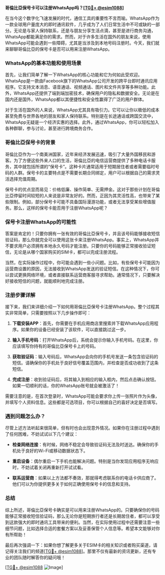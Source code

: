 **哥倫比亞保号卡可以注册WhatsApp吗？[[TG💪+ @esim1088](https://t.me/s/esim1088)]**

在当今这个数字化飞速发展的时代，通信工具的重要性不言而喻。WhatsApp作为一款全球用户量庞大的即时通讯软件，几乎成为了人们日常生活中不可或缺的一部分。无论是与家人保持联系，还是与朋友分享生活点滴，甚至是进行商务沟通，WhatsApp都能满足你的需求。然而，对于许多生活在国外的朋友来说，使用WhatsApp可能会遇到一些障碍，尤其是当涉及到本地号码注册时。今天，我们就来聊聊哥倫比亞的保号卡是否可以用来注册WhatsApp。

### WhatsApp的基本功能和使用场景

首先，让我们简单了解一下WhatsApp的核心功能和它为何如此受欢迎。WhatsApp是一款由Facebook旗下的WhatsApp公司开发的跨平台即时通讯应用程序。它支持文本消息、语音通话、视频通话、图片和文件共享等多种功能。此外，WhatsApp还提供了端到端加密技术，确保用户的隐私和数据安全。无论是在国内还是国外，WhatsApp都以其便捷性和安全性赢得了广泛的用户群体。

对于生活在国外的人来说，WhatsApp尤其具有吸引力。它可以让你以极低的成本甚至免费与世界各地的朋友和家人保持联系。特别是在长途通话或跨国交流中，WhatsApp无疑是一个经济实惠的选择。此外，通过WhatsApp，你可以轻松加入各种群聊，参与讨论，甚至进行跨境商务合作。

### 哥倫比亞保号卡的背景

哥倫比亞作为一个南美洲国家，近年来经济发展迅速，吸引了大量外国移民和游客。为了方便这些外来人口的生活，哥倫比亞的电信运营商提供了多种电话卡服务，其中就包括所谓的“保号卡”。这种卡片通常适用于短期居住者或者需要临时号码的人群。保号卡的主要特点是不需要长期合同绑定，用户可以根据自己的需求灵活选择充值周期。

保号卡的优点显而易见：价格低廉、操作简单、无需押金。这对于那些计划在哥倫比亞停留时间较短的人来说是非常友好的。然而，正因为其灵活性高，也带来了某些限制。例如，部分保号卡可能不具备国际漫游功能，或者无法享受某些增值服务。那么，这样的保号卡能否用于注册WhatsApp呢？

### 保号卡注册WhatsApp的可能性

答案是肯定的！只要你拥有一张有效的哥倫比亞保号卡，并且该号码能够接收短信验证码，那么你就完全可以使用这张卡来注册WhatsApp。事实上，WhatsApp并不要求用户必须拥有本地永久号码才能注册。只要你的号码能够正常接收验证短信，无论是从哪个国家购买的SIM卡，都可以完成注册流程。

当然，在实际操作过程中，你可能会遇到一些小问题。比如，有些保号卡可能因为运营商设置的原因，无法接收到WhatsApp发送的验证短信。在这种情况下，你可以尝试更换网络环境，或者直接联系运营商客服寻求帮助。通常情况下，只要解决好接收短信的问题，就能顺利地完成注册。

### 注册步骤详解

接下来，我们来详细介绍一下如何用哥倫比亞保号卡注册WhatsApp。整个过程其实非常简单，只需要按照以下几步操作即可：

1. **下载安装APP**：首先，你需要在手机应用商店里搜索并下载WhatsApp应用程序。如果你的设备已经安装了该软件，可以直接跳过这一步。

2. **输入手机号码**：打开WhatsApp后，系统会提示你输入手机号码。在这里，你应该填写你持有的哥倫比亞保号卡上的号码。

3. **获取验证码**：输入号码后，WhatsApp会向你的手机号发送一条包含验证码的短信。请确保你的手机处于良好信号覆盖范围内，并检查是否成功收到了这条短信。

4. **完成注册**：收到验证码后，将其输入到相应的输入框内，然后点击确认按钮。如果一切顺利的话，你的WhatsApp账号就会被激活了！

需要注意的是，在首次登录时，WhatsApp可能会要求你上传一张照片作为头像，并填写个人资料信息。这些都是可选项目，你可以根据自己的喜好决定是否填写。

### 遇到问题怎么办？

尽管上述方法听起来很简单，但有时也会出现意外情况。如果你在注册过程中遇到了任何困难，不妨试试以下几个建议：

- **检查网络连接**：有时候，网络不稳定会导致验证码无法及时送达。确保你的手机处于良好的Wi-Fi或移动数据状态下。
  
- **重启设备**：偶尔重启一下手机也能解决问题。特别是当你发现应用程序无响应时，不妨试着关闭再重新打开试试看。
  
- **联系运营商**：如果以上方法都不奏效，那就得考虑联系你的电话卡供应商了。他们可以为你提供更多关于如何正确使用保号卡的信息和支持。

### 总结

综上所述，哥倫比亞保号卡确实是可以用来注册WhatsApp的。只要确保你的号码能够正常接收短信验证码，那么无论你是短期旅行者还是长期居住者，都可以享受到这款强大的即时通讯工具带来的便利。当然，在实际使用过程中还需要注意一些细节问题，比如选择合适的套餐方案以及妥善保管个人信息等。希望本文能够对你有所帮助！

最后再次强调一下：如果你想了解更多关于ESIM卡的相关知识或者购买渠道，请记得关注我们的频道[[TG💪+ @esim1088](https://t.me/s/esim1088)]。那里不仅有最新的资讯更新，还有专业的团队随时解答你的疑问哦！

[[TG💪+ @esim1088](https://t.me/s/esim1088) ![Image](https://i.postimg.cc/4NQfJmqS/Snipaste-2025-05-13-00-14-12.png)]